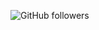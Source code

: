 ![GitHub followers](https://img.shields.io/github/followers/leolee-08?style=social)
<!--
![GitHub stars](https://img.shields.io/github/stars/leolee-08?style=social)
![image](https://github.com/user-attachments/assets/818bc8b1-e1d9-4c12-8175-3f221974d352)

# 제목1
## 제목2
### 제목3
#### 제목4
##### 제목5
###### 제목6

- 항목1
- 항목2
  - 하위 항목1
  - 하위 항목2

1. 첫 번째 항목
2. 두 번째 항목
3. 세 번째 항목


**leolee-08/leolee-08** is a ✨ _special_ ✨ repository because its `README.md` (this file) appears on your GitHub profile.

Here are some ideas to get you started:

- 🔭 I’m currently working on ...
- 🌱 I’m currently learning ...
- 👯 I’m looking to collaborate on ...
- 🤔 I’m looking for help with ...
- 💬 Ask me about ...
- 📫 How to reach me: ...
- 😄 Pronouns: ...
- ⚡ Fun fact: ...
-->
